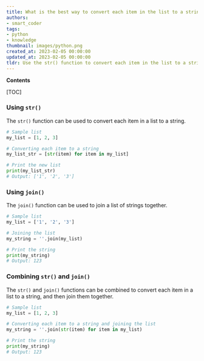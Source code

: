 ```yaml
---
title: What is the best way to convert each item in the list to a string so that I can join them together?
authors:
- smart_coder
tags:
- python
- knowledge
thumbnail: images/python.png
created_at: 2023-02-05 00:00:00
updated_at: 2023-02-05 00:00:00
tldr: Use the str() function to convert each item in the list to a string.
---
```


**Contents**

[TOC]

### Using `str()`

The `str()` function can be used to convert each item in a list to a string.

```python
# Sample list
my_list = [1, 2, 3]

# Converting each item to a string
my_list_str = [str(item) for item in my_list]

# Print the new list
print(my_list_str)
# Output: ['1', '2', '3']
```

### Using `join()`

The `join()` function can be used to join a list of strings together.

```python
# Sample list
my_list = ['1', '2', '3']

# Joining the list
my_string = ''.join(my_list)

# Print the string
print(my_string)
# Output: 123
```

### Combining `str()` and `join()`

The `str()` and `join()` functions can be combined to convert each item in a list to a string, and then join them together.

```python
# Sample list
my_list = [1, 2, 3]

# Converting each item to a string and joining the list
my_string = ''.join(str(item) for item in my_list)

# Print the string
print(my_string)
# Output: 123
```

